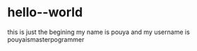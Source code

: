 # hello--world
this is just the begining
my name is pouya and my username is pouyaismasterpogrammer
